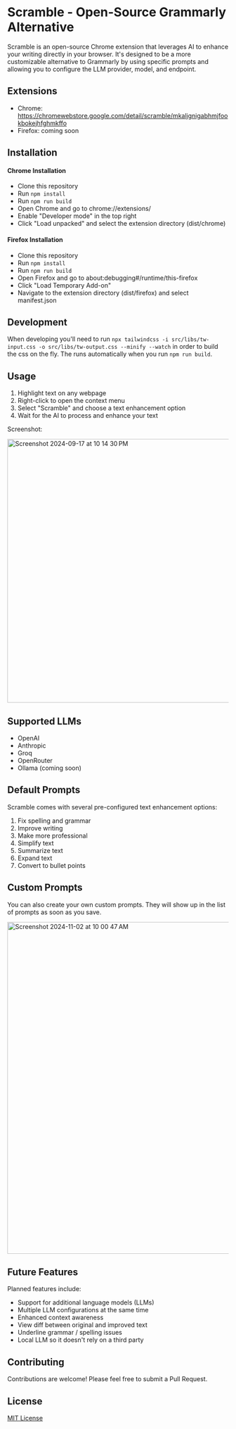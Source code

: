 # Scramble - Open-Source Grammarly Alternative

Scramble is an open-source Chrome extension that leverages AI to enhance your writing directly in your browser. It's designed to be a more customizable alternative to Grammarly by using specific prompts and allowing you to configure the LLM provider, model, and endpoint.

## Extensions

- Chrome: https://chromewebstore.google.com/detail/scramble/mkaljgnigabhmjfookbokejhfghmkffo
- Firefox: coming soon

## Installation

#### Chrome Installation

- Clone this repository
- Run `npm install`
- Run `npm run build`
- Open Chrome and go to chrome://extensions/
- Enable "Developer mode" in the top right
- Click "Load unpacked" and select the extension directory (dist/chrome)

#### Firefox Installation

- Clone this repository
- Run `npm install`
- Run `npm run build`
- Open Firefox and go to about:debugging#/runtime/this-firefox
- Click "Load Temporary Add-on"
- Navigate to the extension directory (dist/firefox) and select manifest.json

## Development

When developing you'll need to run `npx tailwindcss -i src/libs/tw-input.css -o src/libs/tw-output.css --minify --watch` in order to build the css on the fly. The runs automatically when you run `npm run build`.

## Usage

1. Highlight text on any webpage
2. Right-click to open the context menu
3. Select "Scramble" and choose a text enhancement option
4. Wait for the AI to process and enhance your text

Screenshot:

<img width="600" alt="Screenshot 2024-09-17 at 10 14 30 PM" src="https://github.com/user-attachments/assets/7a8685e5-94dd-47be-a141-f84bcbf1321f">

## Supported LLMs

- OpenAI
- Anthropic
- Groq
- OpenRouter
- Ollama (coming soon)

## Default Prompts

Scramble comes with several pre-configured text enhancement options:

1. Fix spelling and grammar
2. Improve writing
3. Make more professional
4. Simplify text
5. Summarize text
6. Expand text
7. Convert to bullet points

## Custom Prompts

You can also create your own custom prompts. They will show up in the list of prompts as soon as you save.

<img width="755" alt="Screenshot 2024-11-02 at 10 00 47 AM" src="https://github.com/user-attachments/assets/add93ae6-0018-4845-91cc-a43a1d95077c">


## Future Features

Planned features include:

- Support for additional language models (LLMs)
- Multiple LLM configurations at the same time
- Enhanced context awareness
- View diff between original and improved text
- Underline grammar / spelling issues
- Local LLM so it doesn't rely on a third party

## Contributing

Contributions are welcome! Please feel free to submit a Pull Request.

## License

[MIT License](LICENSE)

